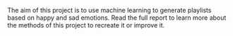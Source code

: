 The aim of this project is to use machine learning to generate playlists based on happy and sad emotions. Read the full report to learn more about the methods of this project to recreate it or improve it. 
